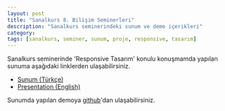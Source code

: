 ```yaml
---
layout: post
title: "Sanalkurs 8. Bilişim Seminerleri"
description: "Sanalkurs seminerindeki sunum ve demo içerikleri"
category:
tags: [sanalkurs, seminer, sunum, proje, responsive, tasarım]
---
```


Sanalkurs seminerinde 'Responsive Tasarım' konulu konuşmamda yapılan sunuma aşağıdaki linklerden ulaşabilirsiniz.

- [Sunum (Türkçe)](http://prezi.com/f4ylr3cb1h1d)
- [Presentation (English)](http://prezi.com/yzbv2af1wtg4)

Sunumda yapılan demoya [github](http://github.com/dbtek/responsivity)'dan ulaşabilirsiniz.
